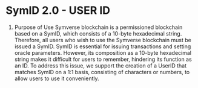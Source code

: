 # SymID 2.0 - USER ID

1. Purpose of Use
Symverse blockchain is a permissioned blockchain based on a SymID, which consists of a 10-byte hexadecimal string. Therefore, all users who wish to use the Symverse blockchain must be issued a SymID. SymID is essential for issuing transactions and setting oracle parameters. However, its composition as a 10-byte hexadecimal string makes it difficult for users to remember, hindering its function as an ID. To address this issue, we support the creation of a UserID that matches SymID on a 1:1 basis, consisting of characters or numbers, to allow users to use it conveniently.
